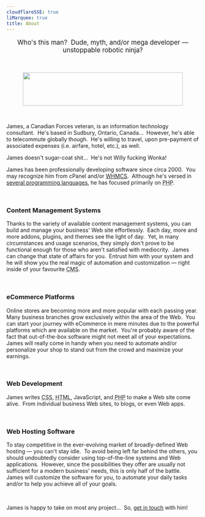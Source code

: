 ```yaml
---
cloudflareSSE: true
liMarquee: true
title: About
---
```


<p class="liMarquee mWrap" style="font-size: larger; text-align: center;">
  Who's this man?&nbsp; Dude, myth, and/or mega developer &#8212; unstoppable robotic ninja?
</p>
<p>
  &nbsp;
</p>
<img alt="" height="87" src="{{ site.uri.assets }}/naked/images/warfighter-made_418x087.png"
  style="border: 0px; display: block; margin-left: auto; margin-right: auto;" width="418" />
<p>
  &nbsp;
</p>
<p>
  James, a Canadian Forces veteran, is an information technology consultant.&nbsp; He's based in Sudbury, Ontario, Canada&hellip;&nbsp; However, he's able to
  telecommute globally though.&nbsp; He's willing to travel, upon pre-payment of associated expenses (i.e. airfare, hotel, etc.), as well.
</p>
<p>
  James doesn't sugar-coat shit&hellip;&nbsp; He's not Willy fucking Wonka!
</p>
<p>
  James has been professionally developing software since circa 2000.&nbsp; You may recognize him from cPanel and/or <a href="{{ site.uri.shortURL }}/WHMCS"
    rel="external" target="_blank" title="">WHMCS</a>.&nbsp; Although he's versed in <a href="{{ site.url }}/resume#languages" rel="me" title="">several
  programming languages</a>, he has focused primarily on <abbr title="Hypertext Preprocessor">PHP</abbr>.
</p>
<p>
  &nbsp;
</p>
<h3 id="content-management-systems">
  Content Management Systems
</h3>
<p>
  Thanks to the variety of available content management systems, you can build and manage your business' Web site effortlessly.&nbsp; Each day, more and more
  addons, plugins, and themes see the light of day.&nbsp; Yet, in many circumstances and usage scenarios, they simply don't prove to be functional enough for
  those who aren't satisfied with mediocrity.&nbsp; James can change that state of affairs for you.&nbsp; Entrust him with your system and he will show you the
  real magic of automation and customization &#8212; right inside of your favourite <abbr title="Content Management System">CMS</abbr>.
</p>
<p>
  &nbsp;
</p>
<h3 id="ecommerce-platforms">
  eCommerce Platforms
</h3>
<p>
  Online stores are becoming more and more popular with each passing year.&nbsp; Many business branches grow exclusively within the area of the Web.&nbsp; You
  can start your journey with eCommerce in mere minutes due to the powerful platforms which are available on the market.&nbsp; You're probably aware of the fact
  that out-of-the-box software might not meet all of your expectations.&nbsp; James will really come in handy when you need to automate and/or personalize your
  shop to stand out from the crowd and maximize your earnings.
</p>
<p>
  &nbsp;
</p>
<h3 id="web-development">
  Web Development
</h3>
<p>
  James writes <abbr title="Cascading Style Sheets">CSS</abbr>, <abbr title="Hypertext Markup Language">HTML</abbr>, JavaScript, and <abbr
    title="Hypertext Preprocessor">PHP</abbr> to make a Web site come alive.&nbsp; From individual business Web sites, to blogs, or even Web apps.
</p>
<p>
  &nbsp;
</p>
<h3 id="web-hosting-software">
  Web Hosting Software
</h3>
<p>
  To stay competitive in the ever-evolving market of broadly-defined Web hosting &#8212; you can't stay idle.&nbsp; To avoid being left far behind the others,
  you should undoubtedly consider using top-of-the-line systems and Web applications.&nbsp; However, since the possibilities they offer are usually not
  sufficient for a modern business' needs, this is only half of the battle.&nbsp; James will customize the software for you, to automate your daily tasks and/or
  to help you achieve all of your goals.
</p>
<p>
  &nbsp;
</p>
<p>
  James is happy to take on most any project&hellip;&nbsp; So, <a href="{{ site.url }}/contact" rel="me" title="">get in touch</a> with him!
</p>
